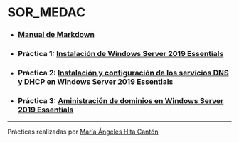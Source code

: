 # SOR_MEDAC
 
- ### [Manual de Markdown](Manual_Markdown/README.md)
- ### Práctica 1: [Instalación de Windows Server 2019 Essentials](P1/README.md)
- ### Práctica 2: [Instalación y configuración de los servicios DNS y DHCP en Windows Server 2019 Essentials](P2/README.md)
- ### Práctica 3: [Aministración de dominios en Windows Server 2019 Essentials](P3/README.md)

---

Prácticas realizadas por [María Ángeles Hita Cantón](https://github.com/shesaesir/SOR-MEDAC)
